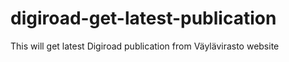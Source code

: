 # digiroad-get-latest-publication
This will get latest Digiroad publication from Väylävirasto website
